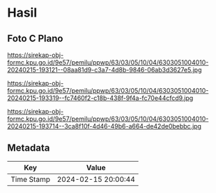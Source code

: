 # Hasil

## Foto C Plano

https://sirekap-obj-formc.kpu.go.id/9e57/pemilu/ppwp/63/03/05/10/04/6303051004010-20240215-193121--08aa81d9-c3a7-4d8b-9846-06ab3d3627e5.jpg

https://sirekap-obj-formc.kpu.go.id/9e57/pemilu/ppwp/63/03/05/10/04/6303051004010-20240215-193319--fc7460f2-c18b-438f-9f4a-fc70e44cfcd9.jpg

https://sirekap-obj-formc.kpu.go.id/9e57/pemilu/ppwp/63/03/05/10/04/6303051004010-20240215-193714--3ca8f10f-4d46-49b6-a664-de42de0bebbc.jpg


## Metadata

| Key        | Value               |
| ---------- | ------------------- |
| Time Stamp | 2024-02-15 20:00:44 |



